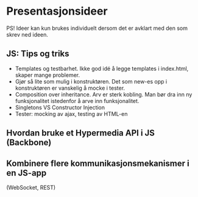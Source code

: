 Presentasjonsideer
==================

PS! Ideer kan kun brukes individuelt dersom det er avklart med den som skrev ned ideen.

JS: Tips og triks
-----------------

* Templates og testbarhet. Ikke god idé å legge templates i index.html, skaper mange problemer.
* Gjør så lite som mulig i konstruktøren. Det som new-es opp i konstruktøren er vanskelig å mocke i tester.
* Composition over inheritance. Arv er sterk kobling. Man bør dra inn ny funksjonalitet istedenfor å arve inn funksjonalitet.
* Singletons VS Constructor Injection
* Tester: mocking av ajax, testing av HTML-en

Hvordan bruke et Hypermedia API i JS (Backbone)
----------------------------------------------

Kombinere flere kommunikasjonsmekanismer i en JS-app
----------------------------------------------------

(WebSocket, REST)
